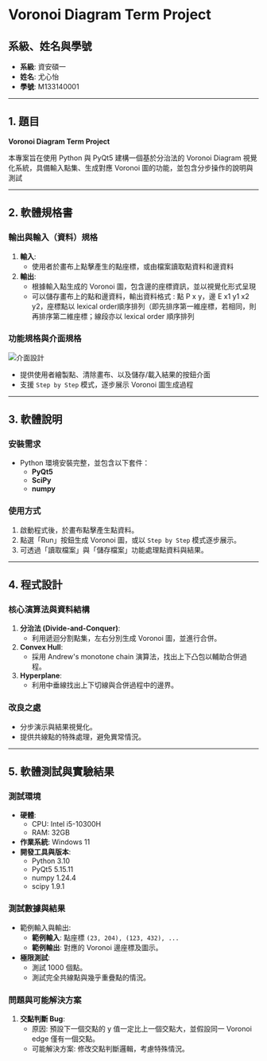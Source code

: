 # Voronoi Diagram Term Project

## 系級、姓名與學號
- **系級**: 資安碩一
- **姓名**: 尤心怡
- **學號**: M133140001

---

## 1. 題目
**Voronoi Diagram Term Project**

本專案旨在使用 Python 與 PyQt5 建構一個基於分治法的 Voronoi Diagram 視覺化系統，具備輸入點集、生成對應 Voronoi 圖的功能，並包含分步操作的說明與測試

---

## 2. 軟體規格書

### 輸出與輸入（資料）規格
1. **輸入**:
   - 使用者於畫布上點擊產生的點座標，或由檔案讀取點資料和邊資料
2. **輸出**:
   - 根據輸入點生成的 Voronoi 圖，包含邊的座標資訊，並以視覺化形式呈現
   - 可以儲存畫布上的點和邊資料，輸出資料格式 : 點 P x y，邊 E x1 y1 x2 y2，座標點以 lexical order順序排列（即先排序第一維座標，若相同，則再排序第二維座標；線段亦以 lexical order 順序排列

### 功能規格與介面規格
![介面設計](https://github.com/pwr7822alm/Voronoi-Diagram/tree/main/pic/program-desing.png)
- 提供使用者繪製點、清除畫布、以及儲存/載入結果的按鈕介面
- 支援 `Step by Step` 模式，逐步展示 Voronoi 圖生成過程

---

## 3. 軟體說明

### 安裝需求
- Python 環境安裝完整，並包含以下套件：
  - **PyQt5**
  - **SciPy**
  - **numpy**

### 使用方式
1. 啟動程式後，於畫布點擊產生點資料。
2. 點選「Run」按鈕生成 Voronoi 圖，或以 `Step by Step` 模式逐步展示。
3. 可透過「讀取檔案」與「儲存檔案」功能處理點資料與結果。

---

## 4. 程式設計

### 核心演算法與資料結構
1. **分治法 (Divide-and-Conquer)**:
   - 利用遞迴分割點集，左右分別生成 Voronoi 圖，並進行合併。
2. **Convex Hull**:
   - 採用 Andrew's monotone chain 演算法，找出上下凸包以輔助合併過程。
3. **Hyperplane**:
   - 利用中垂線找出上下切線與合併過程中的邊界。

### 改良之處
- 分步演示與結果視覺化。
- 提供共線點的特殊處理，避免異常情況。

---

## 5. 軟體測試與實驗結果

### 測試環境
- **硬體**:
  - CPU: Intel i5-10300H
  - RAM: 32GB
- **作業系統**: Windows 11
- **開發工具與版本**:
  - Python 3.10
  - PyQt5 5.15.11
  - numpy 1.24.4
  - scipy 1.9.1

### 測試數據與結果
- 範例輸入與輸出:
  - **範例輸入**: 點座標 `(23, 204), (123, 432), ...`
  - **範例輸出**: 對應的 Voronoi 邊座標及圖示。
- **極限測試**: 
  - 測試 1000 個點。
  - 測試完全共線點與幾乎重疊點的情況。

### 問題與可能解決方案
1. **交點判斷 Bug**:
   - 原因: 預設下一個交點的 y 值一定比上一個交點大，並假設同一 Voronoi edge 僅有一個交點。
   - 可能解決方案: 修改交點判斷邏輯，考慮特殊情況。

